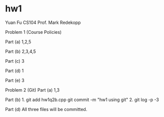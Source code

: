 hw1
===

Yuan Fu
CS104 
Prof. Mark Redekopp


Problem 1 (Course Policies)

Part (a)
1,2,5

Part (b)
2,3,4,5

Part (c)
3

Part (d)
1

Part (e)
3

Problem 2 (Git)
Part (a)
1,3

Part (b)
1. 
git add hw1q2b.cpp
git commit -m "hw1 using git"
2.
git log -p -3

Part (d)
All three files will be committed.

